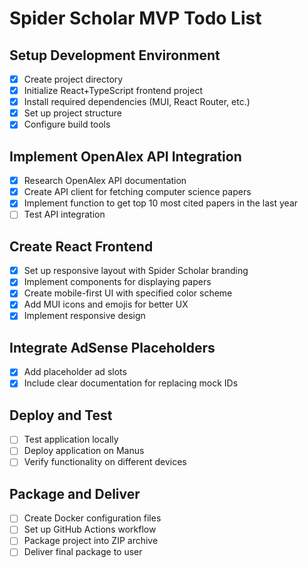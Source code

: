 # Spider Scholar MVP Todo List

## Setup Development Environment
- [x] Create project directory
- [x] Initialize React+TypeScript frontend project
- [x] Install required dependencies (MUI, React Router, etc.)
- [x] Set up project structure
- [x] Configure build tools

## Implement OpenAlex API Integration
- [x] Research OpenAlex API documentation
- [x] Create API client for fetching computer science papers
- [x] Implement function to get top 10 most cited papers in the last year
- [ ] Test API integration

## Create React Frontend
- [x] Set up responsive layout with Spider Scholar branding
- [x] Implement components for displaying papers
- [x] Create mobile-first UI with specified color scheme
- [x] Add MUI icons and emojis for better UX
- [x] Implement responsive design

## Integrate AdSense Placeholders
- [x] Add placeholder ad slots
- [x] Include clear documentation for replacing mock IDs

## Deploy and Test
- [ ] Test application locally
- [ ] Deploy application on Manus
- [ ] Verify functionality on different devices

## Package and Deliver
- [ ] Create Docker configuration files
- [ ] Set up GitHub Actions workflow
- [ ] Package project into ZIP archive
- [ ] Deliver final package to user
